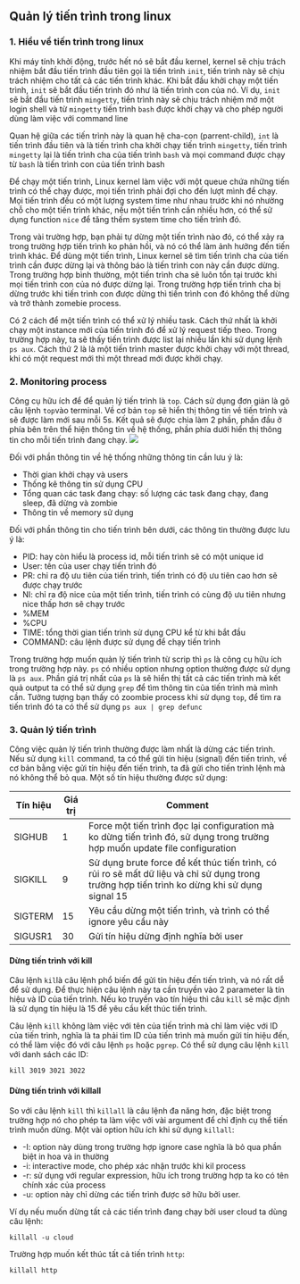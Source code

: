 ## Quản lý tiến trình trong linux
### 1. Hiểu về tiến trình trong linux
Khi máy tính khởi động, trước hết nó sẽ bắt đầu kernel, kernel sẽ chịu trách nhiệm bắt đầu tiến trình đầu tiên gọi là tiến trình `init`, tiến trình này sẽ chịu trách nhiệm cho tất cả các tiến trình khác. Khi bắt đầu khởi chạy một tiến trình, `init` sẽ bắt đầu tiến trình đó như là tiến trình con của nó. Ví dụ, `init` sẽ bắt đầu tiến trình `mingetty`, tiến trình này sẽ chịu trách nhiệm mở một login shell và từ `mingetty` tiến trình `bash` được khởi chạy và cho phép người dùng làm việc với command line

Quan hệ giữa các tiến trình này là quan hệ cha-con (parrent-child), `int` là tiến trình đầu tiên và là tiến trình cha khởi chạy tiến trình `mingetty`,  tiến trình `mingetty` lại là tiến trình cha của tiến trình `bash` và mọi command được chạy từ `bash` là tiến trình con của tiến trình bash

Để chạy một tiến trình, Linux kernel làm việc với một queue chứa những tiến trình có thể chạy được, mọi tiến trình phải đợi cho đến lượt mình để chạy. Mọi tiến trình đều có một lượng system time như nhau trước khi nó nhường chỗ cho một tiến trình khác, nếu một tiến trình cần nhiều hơn, có thể sử dụng function `nice` để tăng thếm system time cho tiến trình đó.

Trong vài trường hợp, bạn phải tự dừng một tiến trình nào đó, có thể xảy ra trong trường hợp tiến trình ko phản hồi, và nó có thể làm ảnh hưởng đến tiến trình khác. Để dùng một tiến trình, Linux kernel sẽ tìm tiến trình cha của tiến trình cần được dừng lại và thông báo là tiến trình con này cần được dừng. Trong trường hợp bình thường, một tiến trình cha sẽ luôn tồn tại trước khi mọi tiến trình con của nó được dừng lại. Trong trường hợp tiến trình cha bị dừng trước khi tiến trình con được dừng thì tiến trình con đó không thể dừng và trở thành zomebie process.

Có 2 cách để một tiến trình có thể xử lý nhiều task. Cách thứ nhất là khởi chạy một instance mới của tiến trình đó để xử lý request tiếp theo. Trong trường hợp này, ta sẽ thấy tiến trình được list lại nhiều lần khi sử dụng lệnh `ps aux`. Cách thứ 2 là là một tiến trình master được khởi chạy với một thread, khi có một request mới thì một thread mới được khởi chạy.

### 2. Monitoring process
Công cụ hữu ích để để quản lý tiến trình là `top`. Cách sử dụng đơn giản là gõ câu lệnh `top`vào terminal. Về cơ bản `top` sẽ hiển thị thông tin về tiến trình và sẽ được làm mới sau mỗi 5s. Kết quả sẽ được chia làm 2 phần,  phần đầu ở phía bên trên thể hiện thông tin về hệ thống, phần phía dưới hiển thị thông tin cho mỗi tiến trình đang chạy.
![](https://github.com/oLeVanNinh/javascipt/blob/master/report/04-2020/images/top.png)

Đối với phần thông  tin về hệ thống những thông tin cần lưu ý là:
- Thời gian khởi chạy và users
- Thống kê thông tin sử dụng CPU
- Tổng quan các task đang chạy: số lượng các task đang chạy, đang sleep, đã dừng và zombie
- Thông tin về memory sử dụng

Đối với phần thông tin cho tiến trình bên dưới, các thông tin thường được lưu ý là:
- PID: hay còn hiểu là process id, mỗi tiến trình sẽ có một unique id
- User: tên của user chạy tiến trình đó
- PR: chỉ ra độ ưu tiên của tiến trình, tiến trình có độ ưu tiên cao hơn sẽ được chạy trước
- NI: chỉ ra độ nice của một tiến trình, tiến trình có cùng độ ưu tiên nhưng nice thấp hơn sẽ chạy trước
- %MEM
- %CPU
- TIME: tổng thời gian tiến trình sử dụng CPU kể từ khi bắt đầu
- COMMAND: câu lệnh được sử dụng để chạy tiến trình

Trong trường hợp muốn quản lý tiến trình từ scrip thì `ps` là công cụ hữu ích trong trường hợp này. `ps` có nhiều option nhưng option thường được sử dụng là `ps aux`. Phần giá trị nhất của `ps` là sẽ hiển thị tất cả các tiến trình mà kết quả output ta có thể sử dụng `grep` để tìm thông tin của tiến trình mà mình cần. Tưởng tượng bạn thấy có zoombie process khi sử dụng `top`, để tìm ra tiến trình đó ta có thể sử dụng `ps aux | grep defunc`

### 3. Quản lý tiến trình
Công việc quản lý tiến trình thường được làm nhất là dừng các tiến trình. Nếu sử dụng `kill` command, ta có thể gửi tín hiệu (signal) đến tiến trình, về cơ bản bằng việc gửi tín hiệu đến tiến trình, ta  đã gửi cho tiến trình lệnh mà nó không thể bỏ qua. Một số tín hiệu thường được sử dụng:

|Tín hiệu   | Giá trị   | Comment   |
|---|---|---|
| SIGHUB  | 1  | Force một tiến trình đọc lại configuration mà ko dừng tiến trình đó, sử dụng trong trường hợp muốn update file configuration  |
| SIGKILL | 9  | Sử dụng brute force để kết thúc tiến trình, có rủi ro sẽ mất dữ liệu và chỉ sử dụng trong trường hợp tiến trình ko dừng khi sử dụng signal 15  |
| SIGTERM  | 15  | Yêu cầu dừng một tiến trình, và trình có thể ignore yêu cầu này  |
| SIGUSR1  | 30  | Gửi tín hiệu dừng định nghĩa bởi user  |


#### Dừng tiến trình với kill
Câu lệnh `kil`là câu lệnh phổ biến để gửi tín hiệu đến tiến trình, và nó rất dễ để sử dụng. Để thực hiện câu lệnh này ta cần truyền vào 2 parameter là tín hiệu và ID của tiến trình. Nếu ko truyền vào tín hiệu thì câu `kill` sẽ mặc định là sử dụng tín hiệu là 15 để yêu cầu kết thúc tiến trình.

Câu lệnh `kill` không làm việc với tên của tiến trình mà chỉ làm việc với ID của tiến trình, nghĩa là ta phải tìm ID của tiến trình mà muốn gửi tín hiệu đến, có thể làm việc đó với câu lệnh `ps` hoặc `pgrep`.
Có thể sử dụng câu lệnh `kill` với danh sách các ID:
```
kill 3019 3021 3022
```
#### Dừng tiến trình với killall
So với câu lệnh `kill` thì `killall` là câu lệnh đa năng hơn, đặc biệt trong  trường hợp nó cho phép ta làm việc với vài argument để chỉ định cụ  thể tiến trình muốn dừng. Một vài option hữu ích khi sử dụng `killall`:
- -I: option này dùng trong trường hợp ignore case nghĩa là bỏ qua phần biệt in hoa và in thường
- -i: interactive mode, cho phép xác nhận trước khi kil process
- -r: sử dụng với regular expression, hữu ích trong trường hợp ta ko có tên chính xác của process
- -u: option này chỉ dừng các tiến trình được sở hữu bởi user.

Ví dụ nếu muốn dừng tất cả các tiến trình đang chạy bởi user cloud ta dùng câu  lệnh:
```
killall -u cloud
```
Trường hợp muốn kết thúc tất cả tiến trình  `http`:
```
killall http
```
